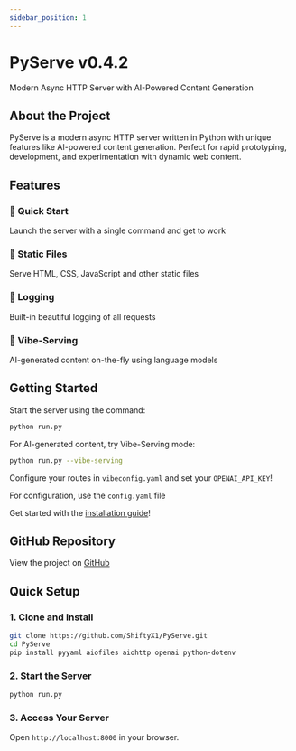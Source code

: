 ```yaml
---
sidebar_position: 1
---
```


# PyServe v0.4.2

Modern Async HTTP Server with AI-Powered Content Generation

## About the Project

PyServe is a modern async HTTP server written in Python with unique features like AI-powered content generation. Perfect for rapid prototyping, development, and experimentation with dynamic web content.

## Features

### 🚀 Quick Start
Launch the server with a single command and get to work

### 📁 Static Files
Serve HTML, CSS, JavaScript and other static files

### 📝 Logging
Built-in beautiful logging of all requests

### 🤖 Vibe-Serving
AI-generated content on-the-fly using language models

## Getting Started

Start the server using the command:

```bash
python run.py
```

For AI-generated content, try Vibe-Serving mode:

```bash
python run.py --vibe-serving
```

Configure your routes in `vibeconfig.yaml` and set your `OPENAI_API_KEY`!

For configuration, use the `config.yaml` file

Get started with the [installation guide](installation-and-setup/getting-started)!

## GitHub Repository

View the project on [GitHub](https://github.com/ShiftyX1/PyServe)

## Quick Setup

### 1. Clone and Install

```bash
git clone https://github.com/ShiftyX1/PyServe.git
cd PyServe
pip install pyyaml aiofiles aiohttp openai python-dotenv
```

### 2. Start the Server

```bash
python run.py
```

### 3. Access Your Server

Open `http://localhost:8000` in your browser.

